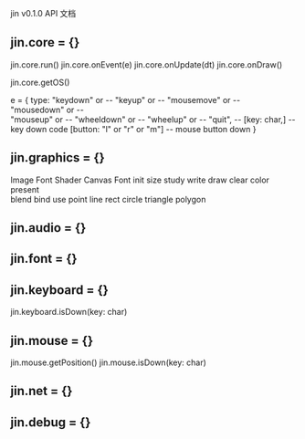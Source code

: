 jin v0.1.0 API 文档



jin.core = {} 
--------
jin.core.run() 
jin.core.onEvent(e)
jin.core.onUpdate(dt)
jin.core.onDraw() 

jin.core.getOS() 

e = 
{
    type: "keydown" or   -- 
          "keyup" or     -- 
          "mousemove" or --  
          "mousedown" or --   
          "mouseup" or   -- 
          "wheeldown" or --
          "wheelup" or   -- 
          "quit",        -- 
    [key: char,]                -- key down code
    [button: "l" or "r" or "m"] -- mouse button down
}

jin.graphics = {} 
--------
Image
Font 
Shader
Canvas
Font
init 
size 
study
write 
draw 
clear 
color
present  
blend 
bind 
use 
point 
line 
rect 
circle 
triangle 
polygon 


jin.audio = {} 
--------


jin.font = {}
--------



jin.keyboard = {} 
-------- 
jin.keyboard.isDown(key: char)


jin.mouse = {}
--------
jin.mouse.getPosition() 
jin.mouse.isDown(key: char) 


jin.net = {} 
--------

jin.debug = {} 
--------





